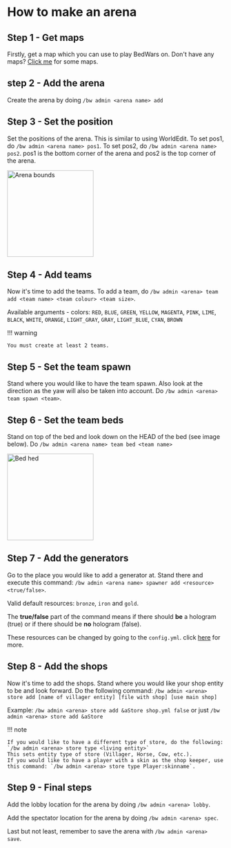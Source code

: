 # How to make an arena

## Step 1 - Get maps

Firstly, get a map which you can use to play BedWars on. Don't have any maps? [Click me](https://www.planetminecraft.com/projects/tag/bedwars/) for some maps.

## step 2 - Add the arena

Create the arena by doing `/bw admin <arena name> add`

## Step 3 - Set the position

Set the positions of the arena. This is similar to using WorldEdit.
To set pos1, do `/bw admin <arena name> pos1`. To set pos2, do `/bw admin <arena name> pos2`.
pos1 is the bottom corner of the arena and pos2 is the top corner of the arena.

<img alt="Arena bounds" src="../../assets/images/arena.png" width="200"/>

## Step 4 - Add teams

Now it's time to add the teams. To add a team, do `/bw admin <arena> team add <team name> <team colour> <team size>`.

Available arguments - colors:
`RED`,
`BLUE`,
`GREEN`,
`YELLOW`,
`MAGENTA`,
`PINK`,
`LIME`,
`BLACK`,
`WHITE`,
`ORANGE`,
`LIGHT_GRAY`,
`GRAY`,
`LIGHT_BLUE`,
`CYAN`,
`BROWN`

!!! warning

    You must create at least 2 teams.

## Step 5 - Set the team spawn

Stand where you would like to have the team spawn. Also look at the direction as the yaw will also be taken into account. Do ``/bw admin <arena> team spawn <team>``.

## Step 6 - Set the team beds

Stand on top of the bed and look down on the HEAD of the bed (see image below). Do `/bw admin <arena name> team bed <team name>`

<img alt="Bed hed" src="../../assets/images/bed.png" width="200"/>

## Step 7 - Add the generators

Go to the place you would like to add a generator at. Stand there and execute this command: `/bw admin <arena name> spawner add <resource> <true/false>`.

Valid default resources: `bronze`, `iron` and `gold`.

The **true/false** part of the command means if there should **be** a hologram (true) or if there should be **no** hologram (false).

These resources can be changed by going to the `config.yml`. click [here](../config.md) for more.

## Step 8 - Add the shops

Now it's time to add the shops. Stand where you would like your shop entity to be and look forward. Do the following command: `/bw admin <arena> store add [name of villager entity] [file with shop] [use main shop]`

Example: `/bw admin <arena> store add &aStore shop.yml false` or just `/bw admin <arena> store add &aStore`

!!! note

    If you would like to have a different type of store, do the following:  
    `/bw admin <arena> store type <living entity>`  
    This sets entity type of store (Villager, Horse, Cow, etc.).  
    If you would like to have a player with a skin as the shop keeper, use this command: `/bw admin <arena> store type Player:skinname`.

## Step 9 - Final steps

Add the lobby location for the arena by doing `/bw admin <arena> lobby`.

Add the spectator location for the arena by doing `/bw admin <arena> spec`.

Last but not least, remember to save the arena with `/bw admin <arena> save`.